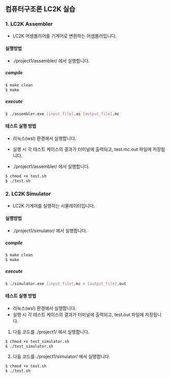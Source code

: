 ## 컴퓨터구조론 LC2K 실습

### 1. LC2K Assembler
- LC2K 어셈블리어를 기계어로 변환하는 어셈블러입니다.

#### 실행방법
- ./project1/assembler/ 에서 실행합니다.

##### compile
```bash
$ make clean
$ make
```

##### execute
```bash
$ ./assembler.exe [input_file].as [output_file].mc
```

#### 테스트 실행 방법
- 리눅스(wsl) 환경에서 실행합니다.
- 실행 시 각 테스트 케이스의 결과가 터미널에 출력되고, test<N>.mc.out 파일에 저장됩니다.

- ./project1/assembler/ 에서 실행합니다.
```bash
$ chmod +x test.sh
$ ./test.sh
```

### 2. LC2K Simulator
- LC2K 기계어를 실행하는 시뮬레이터입니다.

#### 실행방법
- ./project1/simulator/ 에서 실행합니다.

##### compile
```bash
$ make clean
$ make
```

##### execute
```bash
$ ./simulator.exe [input_file].mc > [output_file].out
```

#### 테스트 실행 방법
- 리눅스(wsl) 환경에서 실행합니다.
- 실행 시 각 테스트 케이스의 결과가 터미널에 출력되고, test<N>.out 파일에 저장됩니다.

1. 다음 코드를 ./project1/ 에서 실행합니다.
```bash
$ chmod +x test_simulator.sh
$ ./test_simulator.sh
```

2. 다음 코드를 ./project1/simulator/ 에서 실행합니다.
```bash
$ chmod +x test.sh
$ ./test.sh
```